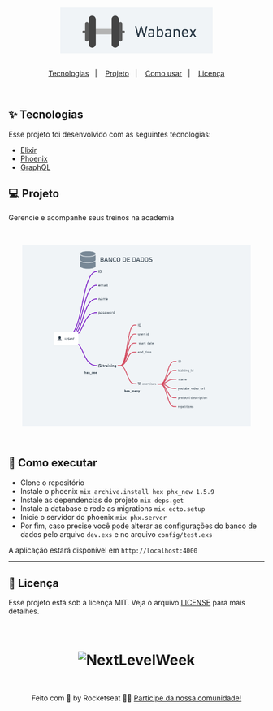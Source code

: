 <div align="center">
  <img align="center" src="./.github/assets/wabanex-logo.png" width="300px"/>
</div>
&nbsp;
<p align="center">
  <a href="#techs">Tecnologias</a>&nbsp;&nbsp;&nbsp;|&nbsp;&nbsp;&nbsp;
  <a href="#project">Projeto</a>&nbsp;&nbsp;&nbsp;|&nbsp;&nbsp;&nbsp;
  <a href="#how-use">Como usar</a>&nbsp;&nbsp;&nbsp;|&nbsp;&nbsp;&nbsp;
  <a href="#mit">Licença</a>
</p>
&nbsp;&nbsp;&nbsp;

<div id="techs"></div>

## ✨ Tecnologias

Esse projeto foi desenvolvido com as seguintes tecnologias:

- [Elixir](https://elixir-lang.org/)
- [Phoenix](https://phoenixframework.org/)
- [GraphQL](https://graphql.org)
</div>

<div id="project"></div>

## 💻 Projeto

Gerencie e acompanhe seus treinos na academia

&nbsp;&nbsp;&nbsp;

<div align="center">
  <img align="center" src="./.github/assets/schema.png" width="450px"/>
</div>

&nbsp;&nbsp;&nbsp;

<div id="how-use"></div>

## 🚀 Como executar

- Clone o repositório
- Instale o phoenix `mix archive.install hex phx_new 1.5.9`
- Instale as dependencias do projeto `mix deps.get`
- Instale a database e rode as migrations `mix ecto.setup`
- Inicie o servidor do phoenix `mix phx.server`
- Por fim, caso precise você pode alterar as configurações do banco de dados pelo arquivo `dev.exs` e no arquivo `config/test.exs`

A aplicação estará disponível em `http://localhost:4000`

---

<div id="mit"></div>

## 📄 Licença

Esse projeto está sob a licença MIT. Veja o arquivo [LICENSE](LICENSE.md) para mais detalhes.

&nbsp;

<h1 align="center">
    <img alt="NextLevelWeek" title="#NextLevelWeek" src="https://www.notion.so/image/https%3A%2F%2Fs3-us-west-2.amazonaws.com%2Fsecure.notion-static.com%2F9f3ee78b-398b-44c7-9162-b965a51a36b8%2FThumbnail_NLW_Missao-3.png?table=block&id=e2036a66-a578-4f0e-94e5-64c6dd19fc10&width=3840&userId=df2e008f-2944-47d0-8456-ddd9b0e1c974&cache=v2" width="450px" />
</h1>

&nbsp;

<div align="center">

Feito com 💜 by Rocketseat 👋🏻 [Participe da nossa comunidade!](https://discordapp.com/invite/gCRAFhc)

</div>
